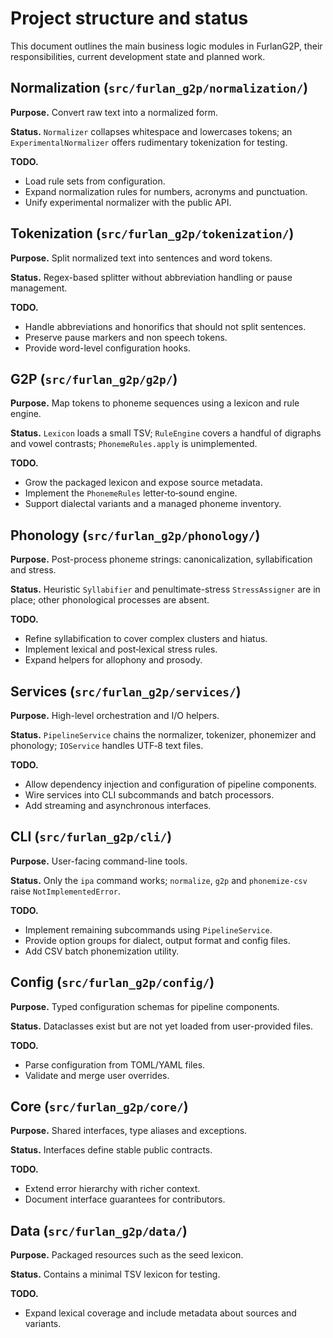 # Project structure and status

This document outlines the main business logic modules in FurlanG2P, their responsibilities, current development state and planned work.

## Normalization (`src/furlan_g2p/normalization/`)
**Purpose.** Convert raw text into a normalized form.

**Status.** `Normalizer` collapses whitespace and lowercases tokens; an `ExperimentalNormalizer` offers rudimentary tokenization for testing.

**TODO.**
- Load rule sets from configuration.
- Expand normalization rules for numbers, acronyms and punctuation.
- Unify experimental normalizer with the public API.

## Tokenization (`src/furlan_g2p/tokenization/`)
**Purpose.** Split normalized text into sentences and word tokens.

**Status.** Regex-based splitter without abbreviation handling or pause management.

**TODO.**
- Handle abbreviations and honorifics that should not split sentences.
- Preserve pause markers and non speech tokens.
- Provide word-level configuration hooks.

## G2P (`src/furlan_g2p/g2p/`)
**Purpose.** Map tokens to phoneme sequences using a lexicon and rule engine.

**Status.** `Lexicon` loads a small TSV; `RuleEngine` covers a handful of digraphs and vowel contrasts; `PhonemeRules.apply` is unimplemented.

**TODO.**
- Grow the packaged lexicon and expose source metadata.
- Implement the `PhonemeRules` letter‑to‑sound engine.
- Support dialectal variants and a managed phoneme inventory.

## Phonology (`src/furlan_g2p/phonology/`)
**Purpose.** Post-process phoneme strings: canonicalization, syllabification and stress.

**Status.** Heuristic `Syllabifier` and penultimate-stress `StressAssigner` are in place; other phonological processes are absent.

**TODO.**
- Refine syllabification to cover complex clusters and hiatus.
- Implement lexical and post‑lexical stress rules.
- Expand helpers for allophony and prosody.

## Services (`src/furlan_g2p/services/`)
**Purpose.** High-level orchestration and I/O helpers.

**Status.** `PipelineService` chains the normalizer, tokenizer, phonemizer and phonology; `IOService` handles UTF‑8 text files.

**TODO.**
- Allow dependency injection and configuration of pipeline components.
- Wire services into CLI subcommands and batch processors.
- Add streaming and asynchronous interfaces.

## CLI (`src/furlan_g2p/cli/`)
**Purpose.** User-facing command-line tools.

**Status.** Only the `ipa` command works; `normalize`, `g2p` and `phonemize-csv` raise `NotImplementedError`.

**TODO.**
- Implement remaining subcommands using `PipelineService`.
- Provide option groups for dialect, output format and config files.
- Add CSV batch phonemization utility.

## Config (`src/furlan_g2p/config/`)
**Purpose.** Typed configuration schemas for pipeline components.

**Status.** Dataclasses exist but are not yet loaded from user-provided files.

**TODO.**
- Parse configuration from TOML/YAML files.
- Validate and merge user overrides.

## Core (`src/furlan_g2p/core/`)
**Purpose.** Shared interfaces, type aliases and exceptions.

**Status.** Interfaces define stable public contracts.

**TODO.**
- Extend error hierarchy with richer context.
- Document interface guarantees for contributors.

## Data (`src/furlan_g2p/data/`)
**Purpose.** Packaged resources such as the seed lexicon.

**Status.** Contains a minimal TSV lexicon for testing.

**TODO.**
- Expand lexical coverage and include metadata about sources and variants.

